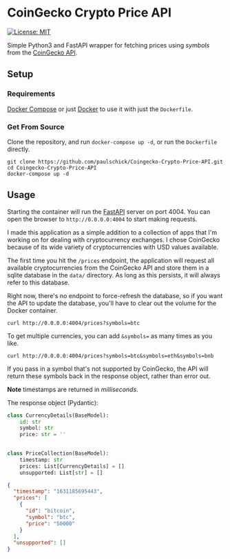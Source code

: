 # CoinGecko Crypto Price API

[![License: MIT](https://img.shields.io/badge/License-MIT-yellow.svg)](https://opensource.org/licenses/MIT)

Simple Python3 and FastAPI wrapper for fetching prices using *symbols* from the [CoinGecko API](https://www.coingecko.com/en).

## Setup

### Requirements

[Docker Compose](https://docs.docker.com/compose/install/) or just
[Docker](https://docs.docker.com/get-docker/) to use it with just the `Dockerfile`.

### Get From Source

Clone the repository, and run `docker-compose up -d`, or run the `Dockerfile` directly.

```shell
git clone https://github.com/paulschick/Coingecko-Crypto-Price-API.git
cd Coingecko-Crypto-Price-API
docker-compose up -d
```

## Usage

Starting the container will run the [FastAPI](https://fastapi.tiangolo.com/) server on
port 4004. You can open the browser to `http://0.0.0.0:4004` to start making requests.

I made this application as a simple addition to a collection of apps that I'm working on for
dealing with cryptocurrency exchanges. I chose CoinGecko because of its wide variety of
cryptocurrencies with USD values available.

The first time you hit the `/prices` endpoint, the application will request all available
cryptocurrencies from the CoinGecko API and store them in a sqlite database in the `data/` directory.
As long as this persists, it will always refer to this database.

Right now, there's no endpoint to force-refresh the database, so if you want the API to
update the database, you'll have to clear out the volume for the Docker container.

```shell
curl http://0.0.0.0:4004/prices?symbols=btc
```

To get multiple currencies, you can add `&symbols=` as many times as you like.

```shell
curl http://0.0.0.0:4004/prices?symbols=btc&symbols=eth&symbols=bnb
```

If you pass in a symbol that's not supported by CoinGecko, the API will return these symbols
back in the response object, rather than error out.

**Note** timestamps are returned in *milliseconds*.

The response object (Pydantic):

```python
class CurrencyDetails(BaseModel):
    id: str
    symbol: str
    price: str = ''

    
class PriceCollection(BaseModel):
    timestamp: str
    prices: List[CurrencyDetails] = []
    unsupported: List[str] = []
```

```json
{
  "timestamp": "1631185695443",
  "prices": [
    {
      "id": "bitcoin",
      "symbol": "btc",
      "price": "50000"
    } 
  ],
  "unsupported": []
}
```
